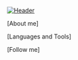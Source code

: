 [![Header](https://github.com/PrefixHLMOD/PrefixHLMOD/blob/main/assets/Гифка%20с%20Gifius.ru.gif)](https://vk.com/cyxaruk1337)

[About me]

[Languages and Tools]

[Follow me]